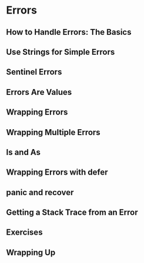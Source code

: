 # Errors

## How to Handle Errors: The Basics

## Use Strings for Simple Errors

## Sentinel Errors

## Errors Are Values

## Wrapping Errors

## Wrapping Multiple Errors

## Is and As

## Wrapping Errors with defer

## panic and recover

## Getting a Stack Trace from an Error

## Exercises

## Wrapping Up
